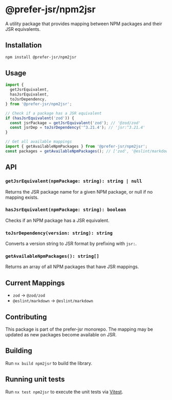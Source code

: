 # @prefer-jsr/npm2jsr

A utility package that provides mapping between NPM packages and their JSR equivalents.

## Installation

```bash
npm install @prefer-jsr/npm2jsr
```

## Usage

```typescript
import {
  getJsrEquivalent,
  hasJsrEquivalent,
  toJsrDependency,
} from '@prefer-jsr/npm2jsr';

// Check if a package has a JSR equivalent
if (hasJsrEquivalent('zod')) {
  const jsrPackage = getJsrEquivalent('zod'); // '@zod/zod'
  const jsrDep = toJsrDependency('^3.21.4'); // 'jsr:^3.21.4'
}

// Get all available mappings
import { getAvailableNpmPackages } from '@prefer-jsr/npm2jsr';
const packages = getAvailableNpmPackages(); // ['zod', '@eslint/markdown']
```

## API

### `getJsrEquivalent(npmPackage: string): string | null`

Returns the JSR package name for a given NPM package, or null if no mapping exists.

### `hasJsrEquivalent(npmPackage: string): boolean`

Checks if an NPM package has a JSR equivalent.

### `toJsrDependency(version: string): string`

Converts a version string to JSR format by prefixing with `jsr:`.

### `getAvailableNpmPackages(): string[]`

Returns an array of all NPM packages that have JSR mappings.

## Current Mappings

- `zod` → `@zod/zod`
- `@eslint/markdown` → `@eslint/markdown`

## Contributing

This package is part of the prefer-jsr monorepo. The mapping may be updated as new packages become available on JSR.

## Building

Run `nx build npm2jsr` to build the library.

## Running unit tests

Run `nx test npm2jsr` to execute the unit tests via [Vitest](https://vitest.dev/).
